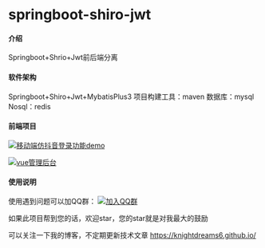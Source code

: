 # springboot-shiro-jwt

#### 介绍

Springboot+Shrio+Jwt前后端分离

#### 软件架构

Springboot+Shiro+Jwt+MybatisPlus3 项目构建工具：maven 数据库：mysql Nosql：redis

#### 前端项目

[![移动端仿抖音登录功能demo](https://img.shields.io/badge/%E7%A7%BB%E5%8A%A8%E7%AB%AF%E4%BB%BF%E6%8A%96%E9%9F%B3%E7%99%BB%E5%BD%95-blue.svg)](https://gitee.com/knightdreams/vue-mobile-login-demo)

[![vue管理后台](https://img.shields.io/badge/vue%E7%AE%A1%E7%90%86%E5%90%8E%E5%8F%B0-blue.svg)](https://gitee.com/knightdreams/vue-admin-template)

#### 使用说明

使用遇到问题可以加QQ群： [![加入QQ群](https://img.shields.io/badge/689932210-blue.svg)](https://jq.qq.com/?_wv=1027&k=5x1EdC8)

如果此项目帮到您的话，欢迎star，您的star就是对我最大的鼓励

可以关注一下我的博客，不定期更新技术文章 https://knightdreams6.github.io/